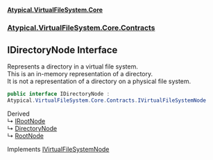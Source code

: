 #### [Atypical.VirtualFileSystem.Core](VirtualFileSystem.md 'VirtualFileSystem')
### [Atypical.VirtualFileSystem.Core.Contracts](VirtualFileSystem.md#Atypical.VirtualFileSystem.Core.Contracts 'Atypical.VirtualFileSystem.Core.Contracts')

## IDirectoryNode Interface

Represents a directory in a virtual file system.  
This is an in-memory representation of a directory.  
It is not a representation of a directory on a physical file system.

```csharp
public interface IDirectoryNode :
Atypical.VirtualFileSystem.Core.Contracts.IVirtualFileSystemNode
```

Derived  
&#8627; [IRootNode](IRootNode.md 'Atypical.VirtualFileSystem.Core.Contracts.IRootNode')  
&#8627; [DirectoryNode](DirectoryNode.md 'Atypical.VirtualFileSystem.Core.Models.DirectoryNode')  
&#8627; [RootNode](RootNode.md 'Atypical.VirtualFileSystem.Core.Models.RootNode')

Implements [IVirtualFileSystemNode](IVirtualFileSystemNode.md 'Atypical.VirtualFileSystem.Core.Contracts.IVirtualFileSystemNode')